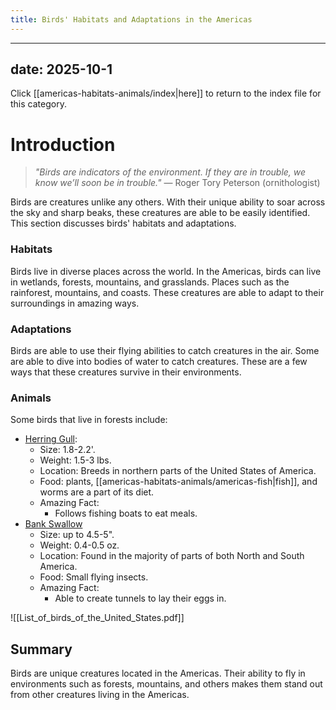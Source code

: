 ```yaml
---
title: Birds' Habitats and Adaptations in the Americas
---
```

---
date: 2025-10-1
---
Click [[americas-habitats-animals/index|here]] to return to the index file for this category.
# Introduction

>_"Birds are indicators of the environment. If they are in trouble, we know we’ll soon be in trouble."_ 
>— Roger Tory Peterson (ornithologist)

Birds are creatures unlike any others. With their unique ability to soar across the sky and sharp beaks, these creatures are able to be easily identified. This section discusses birds' habitats and adaptations.
### Habitats

Birds live in diverse places across the world. In the Americas, birds can live in wetlands, forests, mountains, and grasslands. Places such as the rainforest, mountains, and coasts. These creatures are able to adapt to their surroundings in amazing ways.
### Adaptations

Birds are able to use their flying abilities to catch creatures in the air. Some are able to dive into bodies of water to catch creatures. These are a few ways that these creatures survive in their environments.
### Animals

Some birds that live in forests include:  
- [Herring Gull](https://cdn.download.ams.birds.cornell.edu/api/v1/asset/71319331/1800):
	- Size: 1.8-2.2'.
	- Weight: 1.5-3 lbs.
	- Location: Breeds in northern parts of the United States of America.
	- Food: plants, [[americas-habitats-animals/americas-fish|fish]], and worms are a part of its diet.
	- Amazing Fact: 
		- Follows fishing boats to eat meals.
- [Bank Swallow](https://tse3.mm.bing.net/th/id/OIP.vJmTXrIHPnRpRc7Pqp0VrgAAAA?rs=1&pid=ImgDetMain&o=7&rm=3)
	- Size: up to 4.5-5".
	- Weight: 0.4-0.5 oz.
	- Location: Found in the majority of parts of both North and South America.
	- Food: Small flying insects.
	- Amazing Fact: 
		- Able to create tunnels to lay their eggs in.

![[List_of_birds_of_the_United_States.pdf]]
## Summary

Birds are unique creatures located in the Americas. Their ability to fly in environments such as forests, mountains, and others makes them stand out from other creatures living in the Americas.